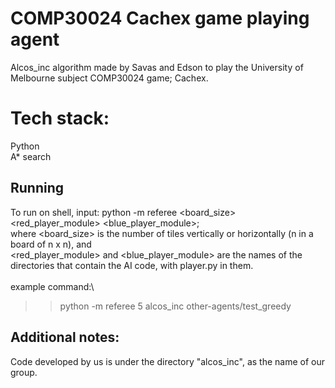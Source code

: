 # COMP30024 Cachex game playing agent

Alcos_inc algorithm made by Savas and Edson to play the University of Melbourne subject COMP30024 game; Cachex.

# Tech stack:
Python\
A* search

## Running
To run on shell, input: python -m referee <board_size> <red_player_module> <blue_player_module>;\
where <board_size> is the number of tiles vertically or horizontally (n in a board of n x n), and\
<red_player_module> and <blue_player_module> are the names of the directories that contain the AI code, with player.py in them.\
\
example command:\
>> python -m referee 5 alcos_inc other-agents/test_greedy

## Additional notes:
Code developed by us is under the directory "alcos_inc", as the name of our group.
  
